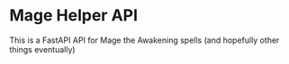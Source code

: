 # Mage Helper API

This is a FastAPI API for Mage the Awakening spells (and hopefully other things eventually)